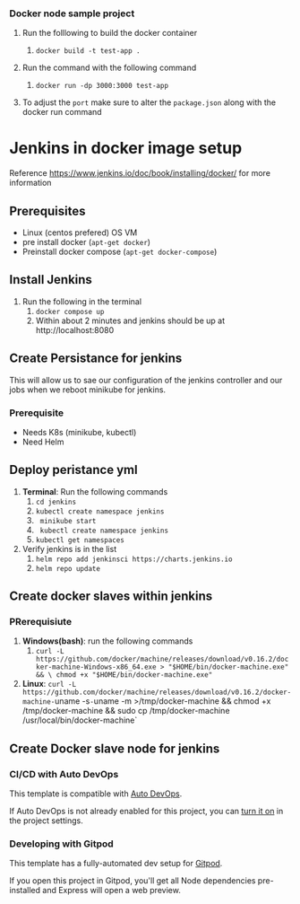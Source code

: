 ### Docker node sample project

1. Run the folllowing to build the docker container
   1. `docker build -t test-app .`

2. Run the command with the following command
   1. `docker run -dp 3000:3000 test-app`
3. To adjust the `port` make sure to alter the `package.json` along with the docker run command

# Jenkins in docker image setup
Reference https://www.jenkins.io/doc/book/installing/docker/ for more information


## Prerequisites
- Linux (centos prefered) OS VM
- pre install docker (`apt-get docker`)
- Preinstall docker compose (`apt-get docker-compose`)

## Install Jenkins
1. Run the following in the terminal
   1. `docker compose up`
   2. Within about 2 minutes and jenkins should be up at http://localhost:8080
   
   
## Create Persistance for jenkins
This will allow us to sae our configuration of the jenkins controller and our jobs when we reboot minikube for jenkins.
### Prerequisite
- Needs K8s (minikube, kubectl)
- Need Helm
## Deploy peristance yml
1. **Terminal**: Run the following commands
   1. `cd jenkins`
   2. `kubectl create namespace jenkins`
   3. ` minikube start`
   4. ` kubectl create namespace jenkins`
   5. `kubectl get namespaces`
2. Verify jenkins is in the list
   1. `helm repo add jenkinsci https://charts.jenkins.io`
   2. `helm repo update`

## Create docker slaves within jenkins
### PRerequisiute
1. **Windows(bash)**: run the following commands
   1. `curl -L https://github.com/docker/machine/releases/download/v0.16.2/docker-machine-Windows-x86_64.exe > "$HOME/bin/docker-machine.exe" && \
      chmod +x "$HOME/bin/docker-machine.exe"`
2. **Linux**: `curl -L https://github.com/docker/machine/releases/download/v0.16.2/docker-machine-`uname -s`-`uname -m >/tmp/docker-machine && chmod +x /tmp/docker-machine &&   sudo cp /tmp/docker-machine /usr/local/bin/docker-machine`

## Create Docker slave node for jenkins      
### CI/CD with Auto DevOps

This template is compatible with [Auto DevOps](https://docs.gitlab.com/ee/topics/autodevops/).

If Auto DevOps is not already enabled for this project, you can [turn it on](https://docs.gitlab.com/ee/topics/autodevops/#enabling-auto-devops) in the project settings.

### Developing with Gitpod

This template has a fully-automated dev setup for [Gitpod](https://docs.gitlab.com/ee/integration/gitpod.html).

If you open this project in Gitpod, you'll get all Node dependencies pre-installed and Express will open a web preview.
